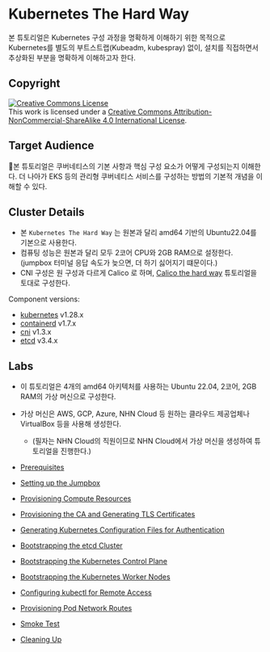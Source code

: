 # Kubernetes The Hard Way

본 튜토리얼은 Kubernetes 구성 과정을 명확하게 이해하기 위한 목적으로 Kubernetes를 별도의 부트스트랩(Kubeadm, kubespray) 없이, 설치를 직접하면서 추상화된 부분을 명확하게 이해하고자 한다.

## Copyright

<a rel="license" href="http://creativecommons.org/licenses/by-nc-sa/4.0/"><img alt="Creative Commons License" style="border-width:0" src="https://i.creativecommons.org/l/by-nc-sa/4.0/88x31.png" /></a><br />This work is licensed under a <a rel="license" href="http://creativecommons.org/licenses/by-nc-sa/4.0/">Creative Commons Attribution-NonCommercial-ShareAlike 4.0 International License</a>.


## Target Audience

본 튜토리얼은 쿠버네티스의 기본 사항과 핵심 구성 요소가 어떻게 구성되는지 이해한다. 더 나아가 EKS 등의 관리형 쿠버네티스 서비스를 구성하는 방법의 기본적 개념을 이해할 수 있다.

## Cluster Details

* 본 `Kubernetes The Hard Way` 는 원본과 달리 amd64 기반의 Ubuntu22.04를 기본으로 사용한다.
* 컴퓨팅 성능은 원본과 달리 모두 2코어 CPU와 2GB RAM으로 설정한다. (jumpbox 터미널 응답 속도가 늦으면, 더 하기 싫어지기 떄문이다.)
* CNI 구성은 원 구성과 다르게 Calico 로 하며, [Calico the hard way](https://docs.tigera.io/calico/latest/getting-started/kubernetes/hardway/) 튜토리얼을 토대로 구성한다. 


Component versions:

* [kubernetes](https://github.com/kubernetes/kubernetes) v1.28.x
* [containerd](https://github.com/containerd/containerd) v1.7.x
* [cni](https://github.com/containernetworking/cni) v1.3.x
* [etcd](https://github.com/etcd-io/etcd) v3.4.x

## Labs

* 이 튜토리얼은 4개의 amd64 아키텍처를 사용하는 Ubuntu 22.04, 2코어, 2GB RAM의 가상 머신으로 구성한다. 
* 가상 머신은 AWS, GCP, Azure, NHN Cloud 등 원하는 클라우드 제공업체나 VirtualBox 등을 사용해 생성한다.
  * (필자는 NHN Cloud의 직원이므로 NHN Cloud에서 가상 머신을 생성하여 튜토리얼을 진행한다.)

* [Prerequisites](docs/01-prerequisites.md)
* [Setting up the Jumpbox](docs/02-jumpbox.md)
* [Provisioning Compute Resources](docs/03-compute-resources.md)
* [Provisioning the CA and Generating TLS Certificates](docs/04-certificate-authority.md)
* [Generating Kubernetes Configuration Files for Authentication](docs/05-kubernetes-configuration-files.md)
* [Bootstrapping the etcd Cluster](docs/07-bootstrapping-etcd.md)
* [Bootstrapping the Kubernetes Control Plane](docs/08-bootstrapping-kubernetes-controllers.md)
* [Bootstrapping the Kubernetes Worker Nodes](docs/09-bootstrapping-kubernetes-workers.md)
* [Configuring kubectl for Remote Access](docs/10-configuring-kubectl.md)
* [Provisioning Pod Network Routes](docs/11-pod-network-routes.md)
* [Smoke Test](docs/12-smoke-test.md)
* [Cleaning Up](docs/13-cleanup.md)

